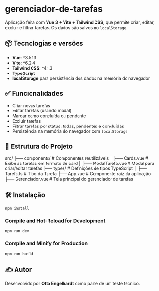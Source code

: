 # gerenciador-de-tarefas

Aplicação feita com **Vue 3 + Vite + Tailwind CSS**, que permite criar, editar, excluir e filtrar tarefas. Os dados são salvos no `localStorage`.

## 📦 Tecnologias e versões

- **Vue**: ^3.5.13
- **Vite**: ^6.2.4
- **Tailwind CSS**: ^4.1.3
- **TypeScript**
- **localStorage** para persistência dos dados na memória do navegador

## ✅ Funcionalidades

- Criar novas tarefas
- Editar tarefas (usando modal)
- Marcar como concluída ou pendente
- Excluir tarefas
- Filtrar tarefas por status: todas, pendentes e concluídas
- Persistência na memória do navegador com `localStorage`

## 📂 Estrutura do Projeto

src/ ├── components/ # Componentes reutilizáveis │ ├── Cards.vue # Exibe as tarefas em formato de card │ ├── ModalTarefa.vue # Modal para criar/editar tarefas ├── types/ # Definições de tipos TypeScript │ ├── Tarefa.ts # Tipo da Tarefa ├── App.vue # Componente raiz da aplicação ├── Gerenciador.vue # Tela principal do gerenciador de tarefas

## 🛠️ Instalação

```sh
npm install
```

### Compile and Hot-Reload for Development

```sh
npm run dev
```

### Compile and Minify for Production

```sh
npm run build
```

## ✍️ Autor

Desenvolvido por **Otto Engelhardt** como parte de um teste técnico.
